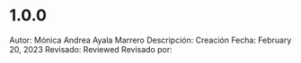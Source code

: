 # 1.0.0

Autor: Mónica Andrea Ayala Marrero
Descripción: Creación
Fecha: February 20, 2023
Revisado: Reviewed
Revisado por: